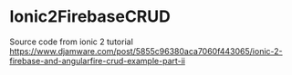 # Ionic2FirebaseCRUD

Source code from ionic 2 tutorial https://www.djamware.com/post/5855c96380aca7060f443065/ionic-2-firebase-and-angularfire-crud-example-part-ii
